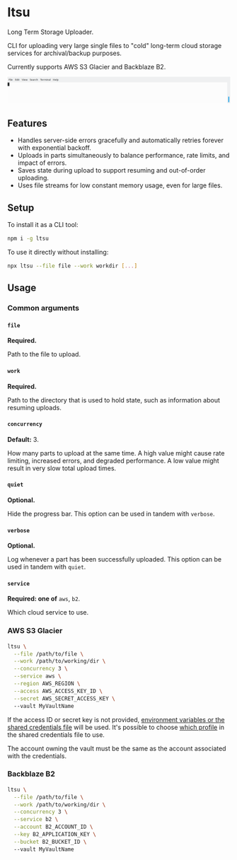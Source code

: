 # ltsu

Long Term Storage Uploader.

CLI for uploading very large single files to "cold" long-term cloud storage services for archival/backup purposes.

Currently supports AWS S3 Glacier and Backblaze B2.

![Demo run of uploading to AWS S3 Glacier using ltsu](demo.gif)

## Features

- Handles server-side errors gracefully and automatically retries forever with exponential backoff.
- Uploads in parts simultaneously to balance performance, rate limits, and impact of errors.
- Saves state during upload to support resuming and out-of-order uploading.
- Uses file streams for low constant memory usage, even for large files.

## Setup

To install it as a CLI tool:

```bash
npm i -g ltsu
```

To use it directly without installing:

```bash
npx ltsu --file file --work workdir [...]
```

## Usage

### Common arguments

#### `file`

**Required.**

Path to the file to upload.

#### `work`

**Required.**

Path to the directory that is used to hold state, such as information about resuming uploads.

#### `concurrency`

**Default:** 3.

How many parts to upload at the same time. A high value might cause rate limiting, increased errors, and degraded performance. A low value might result in very slow total upload times.

#### `quiet`

**Optional.**

Hide the progress bar. This option can be used in tandem with `verbose`.

#### `verbose`

**Optional.**

Log whenever a part has been successfully uploaded. This option can be used in tandem with `quiet`.

#### `service`

**Required: one of** `aws`, `b2`.

Which cloud service to use.

### AWS S3 Glacier

```bash
ltsu \
  --file /path/to/file \
  --work /path/to/working/dir \
  --concurrency 3 \
  --service aws \
  --region AWS_REGION \
  --access AWS_ACCESS_KEY_ID \
  --secret AWS_SECRET_ACCESS_KEY \ 
  --vault MyVaultName
```

If the access ID or secret key is not provided, [environment variables or the shared credentials file](https://docs.aws.amazon.com/sdk-for-javascript/v2/developer-guide/setting-credentials-node.html) will be used. It's possible to choose [which profile](https://docs.aws.amazon.com/sdk-for-javascript/v2/developer-guide/loading-node-credentials-shared.html) in the shared credentials file to use.

The account owning the vault must be the same as the account associated with the credentials.

### Backblaze B2

```bash
ltsu \
  --file /path/to/file \
  --work /path/to/working/dir \
  --concurrency 3 \
  --service b2 \
  --account B2_ACCOUNT_ID \
  --key B2_APPLICATION_KEY \
  --bucket B2_BUCKET_ID \ 
  --vault MyVaultName
```
